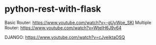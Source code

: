 # python-rest-with-flask
Basic Router: https://www.youtube.com/watch?v=-gUyWoe_SKI
Multiple Router: https://www.youtube.com/watch?v=WteIH6J9v64

DJANGO: https://www.youtube.com/watch?v=cJveiktaOSQ
